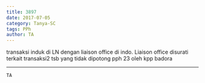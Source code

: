 ```yaml
---
title: 3897
date: 2017-07-05
category: Tanya-SC
tags: PPh
author: TA
---
```


transaksi induk di LN dengan liaison office di indo. Liaison office disurati terkait transaksi2 tsb yang tidak dipotong pph 23 oleh kpp badora

---



`TA`
